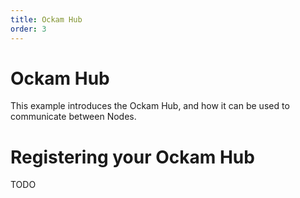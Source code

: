 ```yaml
---
title: Ockam Hub
order: 3
---
```


# Ockam Hub

This example introduces the Ockam Hub, and how it can be used to communicate between Nodes.

# Registering your Ockam Hub

TODO
